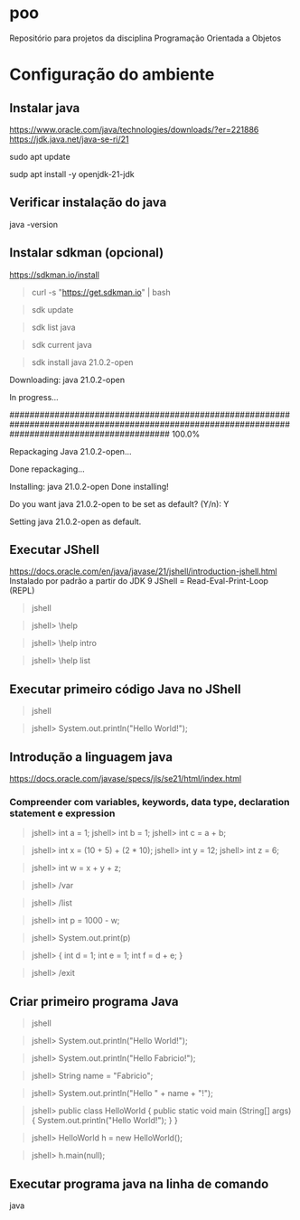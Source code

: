 # poo
Repositório para projetos da disciplina Programação Orientada a Objetos


# Configuração do ambiente

## Instalar java
https://www.oracle.com/java/technologies/downloads/?er=221886
https://jdk.java.net/java-se-ri/21

sudo apt update

sudp apt install -y openjdk-21-jdk

## Verificar instalação do java

java -version

## Instalar sdkman (opcional)
https://sdkman.io/install

> curl -s "https://get.sdkman.io" | bash

> sdk update

> sdk list java

> sdk current java

> sdk install java 21.0.2-open

Downloading: java 21.0.2-open

In progress...

################################################################################################################################################ 100.0%

Repackaging Java 21.0.2-open...

Done repackaging...

Installing: java 21.0.2-open
Done installing!

Do you want java 21.0.2-open to be set as default? (Y/n): Y

Setting java 21.0.2-open as default.


## Executar JShell 

https://docs.oracle.com/en/java/javase/21/jshell/introduction-jshell.html
Instalado por padrão a partir do JDK 9
JShell = Read-Eval-Print-Loop (REPL)

> jshell

> jshell> \help

> jshell> \help intro

> jshell> \help list

## Executar primeiro código Java no JShell

> jshell

> jshell> System.out.println("Hello World!");

## Introdução a linguagem java

https://docs.oracle.com/javase/specs/jls/se21/html/index.html

### Compreender com variables, keywords, data type, declaration statement e expression

> jshell> int a = 1;
> jshell> int b = 1;
> jshell> int c = a + b;

> jshell> int x = (10 + 5) + (2 * 10);
> jshell> int y = 12;
> jshell> int z = 6;

> jshell> int w = x + y + z;

> jshell> /var

> jshell> /list

> jshell> int p = 1000 - w;

> jshell> System.out.print(p)

> jshell> { 
    int d = 1;
    int e = 1;
    int f = d + e;
}

> jshell> /exit



## Criar primeiro programa Java

> jshell

> jshell> System.out.println("Hello World!");

> jshell> System.out.println("Hello Fabricio!");

> jshell> String name = "Fabricio";

> jshell> System.out.println("Hello " + name + "!");

> jshell> public class HelloWorld {
    public static void main (String[] args) {
        System.out.println("Hello World!");
    }
}

> jshell> HelloWorld h = new HelloWorld();

> jshell> h.main(null);

## Executar programa java na linha de comando

java


